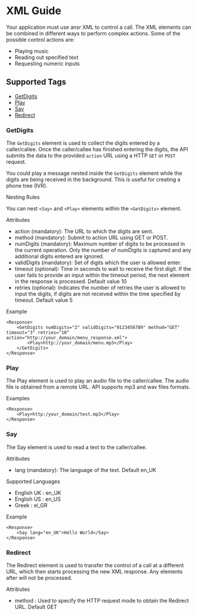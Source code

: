 XML Guide
=========

Your application must use ansr XML to control a call. The XML elements can be combined in different ways to perform complex actions. Some of the possible control actions are:
* Playing music
* Reading out specified text
* Requesting numeric inputs

## Supported Tags

* [GetDigits](https://github.com/theansr/api/blob/master/sections/xml_guide.md#getdigits)
* [Play](https://github.com/theansr/api/blob/master/sections/xml_guide.md#play)
* [Say](https://github.com/theansr/api/blob/master/sections/xml_guide.md#say)
* [Redirect](https://github.com/theansr/api/blob/master/sections/xml_guide.md#redirect)


### GetDigits
The `GetDigits` element is used to collect the digits entered by a caller/callee. Once the caller/callee has finished entering the digits, the API submits the data to the provided `action` URL using a HTTP `GET` or `POST` request.

You could play a message nested inside the `GetDigits` element while the digits are being received in the background. This is useful for creating a phone tree (IVR).

Nesting Rules

You can nest `<Say>` and `<Play>` elements within the `<GetDigits>` element.

Attributes

* action (mandatory): The URL to which the digits are sent. 
* method (mandatory): Submit to action URL using GET or POST.
* numDigits (mandatory): Maximum number of digits to be processed in the current operation. Only the number of numDigits is captured and any additional digits entered are ignored.
* validDigits (mandatory): Set of digits which the user is allowed enter.
* timeout (optional): Time in seconds to wait to receive the first digit. If the user fails to provide an input within the timeout period, the next element in the response is processed. Default value 10
* retries (optional): Indicates the number of retries the user is allowed to input the digits, if digits are not received within the time specified by timeout. Default value 5


Example
```
<Response>
	<GetDigits numDigits="2" validDigits="0123456789" method="GET" timeout="3" retries="10" action="http://your_domain/menu_response.xml">
		<Play>http://your_domain/menu.mp3</Play>
	</GetDigits>
</Response>
```

### Play
The Play element is used to play an audio file to the caller/callee. The audio file is obtained from a remote URL. API supports mp3 and wav files formats.

Examples

```
<Response>
    <Play>http:/your_domain/test.mp3</Play>
</Response>
```

### Say
The Say element is used to read a text to the caller/callee.

Attributes

* lang (mandatory): The language of the text. Default en_UK

Supported Languages

* English UK : en_UK
* English US : en_US
* Greek : el_GR

Example

```
<Response>
    <Say lang="en_UK">Hello World</Say>
</Response>
```

### Redirect

The Redirect element is used to transfer the control of a call at a different URL, which then starts processing the new XML response. Any elements after <Redirect> will not be processed.

Attributes

* method : Used to specify the HTTP request mode to obtain the Redirect URL. Default GET


